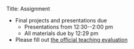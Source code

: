 Title: Assignment

- Final projects and presentations due
	- Presentations from 12:30--2:00 pm
	- All materials due by 12:29 pm
- Please fill out [the official teaching evaluation](https://www.rit.edu/smartevals)
